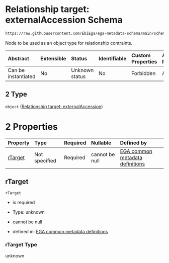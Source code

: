 # Relationship target: externalAccession Schema

```txt
https://raw.githubusercontent.com/EbiEga/ega-metadata-schema/main/schemas/EGA.protocol.json#/properties/protocolRelationships/items/allOf/1/anyOf/2/allOf/1/anyOf/2
```

Node to be used as an object type for relationship contraints.

| Abstract            | Extensible | Status         | Identifiable | Custom Properties | Additional Properties | Access Restrictions | Defined In                                                                       |
| :------------------ | :--------- | :------------- | :----------- | :---------------- | :-------------------- | :------------------ | :------------------------------------------------------------------------------- |
| Can be instantiated | No         | Unknown status | No           | Forbidden         | Allowed               | none                | [EGA.protocol.json\*](../../../schemas/EGA.protocol.json "open original schema") |

## 2 Type

`object` ([Relationship target: externalAccession](ega-4-definitions-relationship-target-externalaccession.md))

# 2 Properties

| Property            | Type          | Required | Nullable       | Defined by                                                                                                                                                                                                                                                                        |
| :------------------ | :------------ | :------- | :------------- | :-------------------------------------------------------------------------------------------------------------------------------------------------------------------------------------------------------------------------------------------------------------------------------- |
| [rTarget](#rtarget) | Not specified | Required | cannot be null | [EGA common metadata definitions](ega-4-definitions-relationship-target-externalaccession-properties-rtarget.md "https://raw.githubusercontent.com/EbiEga/ega-metadata-schema/main/schemas/EGA.common-definitions.json#/definitions/rTargetExternalAccession/properties/rTarget") |

## rTarget



`rTarget`

*   is required

*   Type: unknown

*   cannot be null

*   defined in: [EGA common metadata definitions](ega-4-definitions-relationship-target-externalaccession-properties-rtarget.md "https://raw.githubusercontent.com/EbiEga/ega-metadata-schema/main/schemas/EGA.common-definitions.json#/definitions/rTargetExternalAccession/properties/rTarget")

### rTarget Type

unknown
